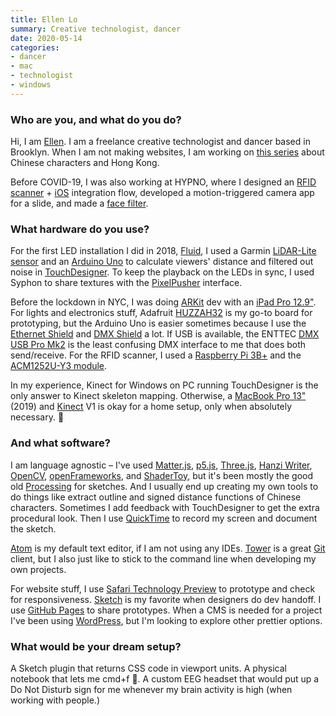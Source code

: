 ```yaml
---
title: Ellen Lo
summary: Creative technologist, dancer
date: 2020-05-14
categories:
- dancer
- mac
- technologist
- windows
---
```


### Who are you, and what do you do?

Hi, I am [Ellen](https://ellenlowing.com/ "Ellen's website."). I am a freelance creative technologist and dancer based in Brooklyn. When I am not making websites, I am working on [this series](https://www.instagram.com/codebrewed/ "Ellen's Instagram account about Chinese characters and Hong Kong.") about Chinese characters and Hong Kong.

Before COVID-19, I was also working at HYPNO, where I designed an [RFID scanner](https://hypno.com/c/color-factory-htx "Ellen's RFID scanner project at HYPNO.") + [iOS][] integration flow, developed a motion-triggered camera app for a slide, and made a [face filter](https://instagram.com/a/r/?effect_id=512224676011992 "Ellen's Instagram filter (requires the app).").

### What hardware do you use?

For the first LED installation I did in 2018, [Fluid](https://axismundi.info/pages/fluid/index.html "Ellen's LED installation."), I used a Garmin [LiDAR-Lite sensor][lidar-lite-v3] and an [Arduino Uno][arduino-uno] to calculate viewers' distance and filtered out noise in [TouchDesigner][touchdesigner]. To keep the playback on the LEDs in sync, I used Syphon to share textures with the [PixelPusher][] interface. 

Before the lockdown in NYC, I was doing [ARKit][] dev with an [iPad Pro 12.9"][ipad-pro]. For lights and electronics stuff, Adafruit [HUZZAH32][] is my go-to board for prototyping, but the Arduino Uno is easier sometimes because I use the [Ethernet Shield][ethernet-shield-2] and [DMX Shield][dmx-shield] a lot. If USB is available, the ENTTEC [DMX USB Pro Mk2][dmx-usb-pro-mk2] is the least confusing DMX interface to me that does both send/receive. For the RFID scanner, I used a [Raspberry Pi 3B+][raspberry-pi-3b-plus] and the [ACM1252U-Y3 module][acm1252u-y3].

In my experience, Kinect for Windows on PC running TouchDesigner is the only answer to Kinect skeleton mapping. Otherwise, a [MacBook Pro 13"][macbook-pro] (2019) and [Kinect][] V1 is okay for a home setup, only when absolutely necessary. 🤠

### And what software?

I am language agnostic – I've used [Matter.js][], [p5.js][], [Three.js][], [Hanzi Writer][hanzi-writer], [OpenCV][], [openFrameworks][], and [ShaderToy][], but it's been mostly the good old [Processing][] for sketches. And I usually end up creating my own tools to do things like extract outline and signed distance functions of Chinese characters. Sometimes I add feedback with TouchDesigner to get the extra procedural look. Then I use [QuickTime][quicktime-pro] to record my screen and document the sketch. 

[Atom][] is my default text editor, if I am not using any IDEs. [Tower][] is a great [Git][] client, but I also just like to stick to the command line when developing my own projects. 

For website stuff, I use [Safari Technology Preview][safari-technology-preview] to prototype and check for responsiveness. [Sketch][] is my favorite when designers do dev handoff. I use [GitHub Pages][github-pages] to share prototypes. When a CMS is needed for a project I've been using [WordPress][], but I'm looking to explore other prettier options.

### What would be your dream setup?

A Sketch plugin that returns CSS code in viewport units. A physical notebook that lets me cmd+f 🤖. A custom EEG headset that would put up a Do Not Disturb sign for me whenever my brain activity is high (when working with people.)

[acm1252u-y3]: https://www.acs.com.hk/en/products/368/acm1252u-y3-usb-nfc-reader-module-with-detachable-antenna-board/ "An NFC reader module."
[arduino-uno]: https://store.arduino.cc/arduino-uno-rev3 "A microcontroller board."
[arkit]: https://developer.apple.com/augmented-reality/arkit/ "Apple's augmented reality framework."
[atom]: https://atom.io/ "A text editor based on web technology."
[dmx-shield]: https://www.dfrobot.com/product-984.html "A DMX controller for Arduino boards."
[dmx-usb-pro-mk2]: https://www.enttec.com.au/product/controls/dmx-usb-interfaces/dmx-usb-pro-interface/ "A USB interface for controlling lights via DMX."
[ethernet-shield-2]: https://store.arduino.cc/usa/arduino-ethernet-shield-2 "An ethernet add-on for Arduino boards."
[git]: https://git-scm.com/ "A version control system."
[github-pages]: https://pages.github.com/ "A simple GitHub-based web publishing system."
[hanzi-writer]: https://hanziwriter.org/ "A JavaScript framework for drawing and tracing Chinese characters."
[huzzah32]: https://www.adafruit.com/product/3405 "A tiny hackable computer board."
[ios]: https://www.apple.com/ios/ios-10/ "A mobile operating system."
[ipad-pro]: https://en.wikipedia.org/wiki/IPad_Pro "An iOS tablet."
[kinect]: https://www.xbox.com/en-US/kinect "An adapter for the Xbox that uses your body as a controller."
[lidar-lite-v3]: https://www.adafruit.com/product/4058 "A distance sensor device."
[macbook-pro]: https://www.apple.com/macbook-pro/ "A laptop."
[matter.js]: https://brm.io/matter-js/ "A 2D JavaScript physics framework."
[opencv]: http://opencv.org "A programming library for working with real-time computer vision."
[openframeworks]: http://openframeworks.cc "A C++ library for creative projects."
[p5.js]: https://p5js.org/ "A Javascript library based on Processing."
[pixelpusher]: http://www.heroicrobotics.com/products/pixelpusher "A computer board for controlling light strips and LEDs."
[processing]: https://processing.org/ "A programming language/environment."
[quicktime-pro]: https://support.apple.com/kb/HT201175 "A commercial version of QuickTime."
[raspberry-pi-3b-plus]: https://www.raspberrypi.org/magpi/raspberry-pi-3bplus-specs-benchmarks/ "A tiny computer."
[safari-technology-preview]: https://developer.apple.com/safari/technology-preview/ "A bleeding edge version of the Safari web browser."
[shadertoy]: https://www.shadertoy.com/ "A web-based 3D shader tool."
[sketch]: https://www.sketchapp.com/ "A vector drawing application for Mac OS X."
[three.js]: https://threejs.org/ "A Javascript 3D library."
[touchdesigner]: https://derivative.ca/product "Visual development software."
[tower]: https://www.git-tower.com/ "A Mac GUI for Git."
[wordpress]: https://wordpress.com/ "Weblog publishing software."
